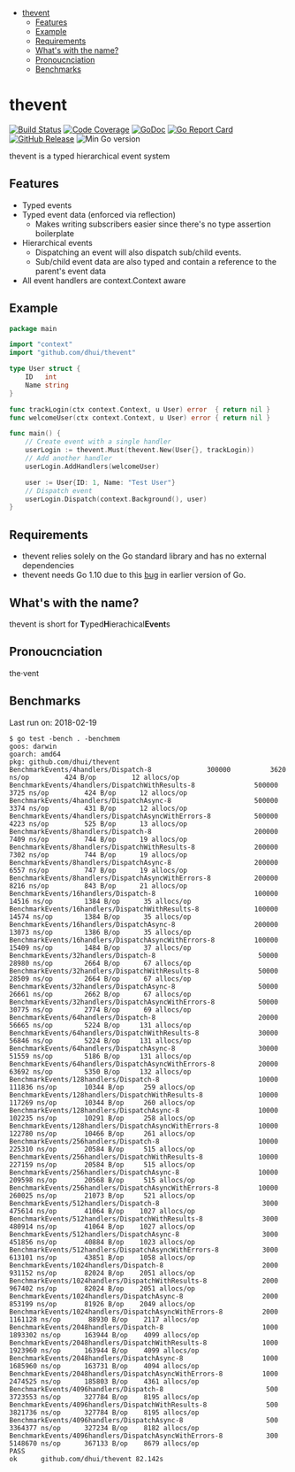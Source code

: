 <!-- TOC -->

- [thevent](#thevent)
    - [Features](#features)
    - [Example](#example)
    - [Requirements](#requirements)
    - [What's with the name?](#whats-with-the-name)
    - [Pronoucnciation](#pronoucnciation)
    - [Benchmarks](#benchmarks)

<!-- /TOC -->

# thevent
[![Build Status](https://img.shields.io/travis/dhui/thevent/master.svg)](https://travis-ci.org/dhui/thevent) [![Code Coverage](https://img.shields.io/codecov/c/github/dhui/thevent.svg)](https://codecov.io/gh/dhui/thevent) [![GoDoc](https://godoc.org/github.com/dhui/thevent?status.svg)](https://godoc.org/github.com/dhui/thevent) [![Go Report Card](https://goreportcard.com/badge/github.com/dhui/thevent)](https://goreportcard.com/report/github.com/dhui/thevent) [![GitHub Release](https://img.shields.io/github/release/dhui/thevent/all.svg)](https://github.com/dhui/thevent/releases)
![Min Go version](https://img.shields.io/badge/Go-1.10%2B-brightgreen.svg)

thevent is a typed hierarchical event system

## Features
* Typed events
* Typed event data (enforced via reflection)
    * Makes writing subscribers easier since there's no type assertion boilerplate
* Hierarchical events
    * Dispatching an event will also dispatch sub/child events.
    * Sub/child event data are also typed and contain a reference to the parent's event data
* All event handlers are context.Context aware

## Example
```go
package main

import "context"
import "github.com/dhui/thevent"

type User struct {
    ID   int
    Name string
}

func trackLogin(ctx context.Context, u User) error  { return nil }
func welcomeUser(ctx context.Context, u User) error { return nil }

func main() {
    // Create event with a single handler
    userLogin := thevent.Must(thevent.New(User{}, trackLogin))
    // Add another handler
    userLogin.AddHandlers(welcomeUser)

    user := User{ID: 1, Name: "Test User"}
    // Dispatch event
    userLogin.Dispatch(context.Background(), user)
}
```

## Requirements
* thevent relies solely on the Go standard library and has no external dependencies
* thevent needs Go 1.10 due to this [bug](https://github.com/golang/go/issues/21122) in earlier version of Go.

## What's with the name?
thevent is short for **T**yped**H**ierachical**Event**s

## Pronoucnciation
the·vent

## Benchmarks
Last run on: 2018-02-19
```shell
$ go test -bench . -benchmem
goos: darwin
goarch: amd64
pkg: github.com/dhui/thevent
BenchmarkEvents/4handlers/Dispatch-8         	  300000	      3620 ns/op	     424 B/op	      12 allocs/op
BenchmarkEvents/4handlers/DispatchWithResults-8         	  500000	      3725 ns/op	     424 B/op      12 allocs/op
BenchmarkEvents/4handlers/DispatchAsync-8               	  500000	      3374 ns/op	     431 B/op      12 allocs/op
BenchmarkEvents/4handlers/DispatchAsyncWithErrors-8     	  500000	      4223 ns/op	     525 B/op      13 allocs/op
BenchmarkEvents/8handlers/Dispatch-8                    	  200000	      7409 ns/op	     744 B/op      19 allocs/op
BenchmarkEvents/8handlers/DispatchWithResults-8         	  200000	      7302 ns/op	     744 B/op      19 allocs/op
BenchmarkEvents/8handlers/DispatchAsync-8               	  200000	      6557 ns/op	     747 B/op      19 allocs/op
BenchmarkEvents/8handlers/DispatchAsyncWithErrors-8     	  200000	      8216 ns/op	     843 B/op      21 allocs/op
BenchmarkEvents/16handlers/Dispatch-8                   	  100000	     14516 ns/op	    1384 B/op      35 allocs/op
BenchmarkEvents/16handlers/DispatchWithResults-8        	  100000	     14574 ns/op	    1384 B/op      35 allocs/op
BenchmarkEvents/16handlers/DispatchAsync-8              	  200000	     13073 ns/op	    1386 B/op      35 allocs/op
BenchmarkEvents/16handlers/DispatchAsyncWithErrors-8    	  100000	     15409 ns/op	    1484 B/op      37 allocs/op
BenchmarkEvents/32handlers/Dispatch-8                   	   50000	     28980 ns/op	    2664 B/op      67 allocs/op
BenchmarkEvents/32handlers/DispatchWithResults-8        	   50000	     28509 ns/op	    2664 B/op      67 allocs/op
BenchmarkEvents/32handlers/DispatchAsync-8              	   50000	     26661 ns/op	    2662 B/op      67 allocs/op
BenchmarkEvents/32handlers/DispatchAsyncWithErrors-8    	   50000	     30775 ns/op	    2774 B/op      69 allocs/op
BenchmarkEvents/64handlers/Dispatch-8                   	   20000	     56665 ns/op	    5224 B/op     131 allocs/op
BenchmarkEvents/64handlers/DispatchWithResults-8        	   30000	     56846 ns/op	    5224 B/op     131 allocs/op
BenchmarkEvents/64handlers/DispatchAsync-8              	   30000	     51559 ns/op	    5186 B/op     131 allocs/op
BenchmarkEvents/64handlers/DispatchAsyncWithErrors-8    	   20000	     63692 ns/op	    5350 B/op     132 allocs/op
BenchmarkEvents/128handlers/Dispatch-8                  	   10000	    111836 ns/op	   10344 B/op     259 allocs/op
BenchmarkEvents/128handlers/DispatchWithResults-8       	   10000	    117269 ns/op	   10344 B/op     260 allocs/op
BenchmarkEvents/128handlers/DispatchAsync-8             	   10000	    102235 ns/op	   10291 B/op     258 allocs/op
BenchmarkEvents/128handlers/DispatchAsyncWithErrors-8   	   10000	    122780 ns/op	   10466 B/op     261 allocs/op
BenchmarkEvents/256handlers/Dispatch-8                  	   10000	    225310 ns/op	   20584 B/op     515 allocs/op
BenchmarkEvents/256handlers/DispatchWithResults-8       	   10000	    227159 ns/op	   20584 B/op     515 allocs/op
BenchmarkEvents/256handlers/DispatchAsync-8             	   10000	    209598 ns/op	   20568 B/op     515 allocs/op
BenchmarkEvents/256handlers/DispatchAsyncWithErrors-8   	   10000	    260025 ns/op	   21073 B/op     521 allocs/op
BenchmarkEvents/512handlers/Dispatch-8                  	    3000	    475614 ns/op	   41064 B/op    1027 allocs/op
BenchmarkEvents/512handlers/DispatchWithResults-8       	    3000	    480914 ns/op	   41064 B/op    1027 allocs/op
BenchmarkEvents/512handlers/DispatchAsync-8             	    3000	    451856 ns/op	   40884 B/op    1023 allocs/op
BenchmarkEvents/512handlers/DispatchAsyncWithErrors-8   	    3000	    613101 ns/op	   43851 B/op    1058 allocs/op
BenchmarkEvents/1024handlers/Dispatch-8                 	    2000	    931152 ns/op	   82024 B/op    2051 allocs/op
BenchmarkEvents/1024handlers/DispatchWithResults-8      	    2000	    967402 ns/op	   82024 B/op    2051 allocs/op
BenchmarkEvents/1024handlers/DispatchAsync-8            	    2000	    853199 ns/op	   81926 B/op    2049 allocs/op
BenchmarkEvents/1024handlers/DispatchAsyncWithErrors-8  	    2000	   1161128 ns/op	   88930 B/op    2117 allocs/op
BenchmarkEvents/2048handlers/Dispatch-8                 	    1000	   1893302 ns/op	  163944 B/op    4099 allocs/op
BenchmarkEvents/2048handlers/DispatchWithResults-8      	    1000	   1923960 ns/op	  163944 B/op    4099 allocs/op
BenchmarkEvents/2048handlers/DispatchAsync-8            	    1000	   1685960 ns/op	  163731 B/op    4094 allocs/op
BenchmarkEvents/2048handlers/DispatchAsyncWithErrors-8  	    1000	   2474525 ns/op	  185803 B/op    4361 allocs/op
BenchmarkEvents/4096handlers/Dispatch-8                 	     500	   3723553 ns/op	  327784 B/op    8195 allocs/op
BenchmarkEvents/4096handlers/DispatchWithResults-8      	     500	   3821736 ns/op	  327784 B/op    8195 allocs/op
BenchmarkEvents/4096handlers/DispatchAsync-8            	     500	   3364377 ns/op	  327234 B/op    8182 allocs/op
BenchmarkEvents/4096handlers/DispatchAsyncWithErrors-8  	     300	   5148670 ns/op	  367133 B/op    8679 allocs/op
PASS
ok  	github.com/dhui/thevent	82.142s
```